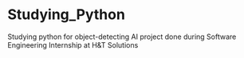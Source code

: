 # Studying_Python
Studying python for object-detecting AI project done during Software Engineering Internship at H&T Solutions  
